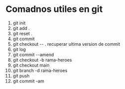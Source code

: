 # Comadnos utiles en git

1. git init
2. git add .
3. git reset .
4. git commit
5. git checkout -- . recuperar ultima version de commit
6. git log
7. git commit --amend
8. git checkout -b rama-heroes
9. git checkout main
10. git branch -d rama-heroes
11. git push 
12. git commit -am

